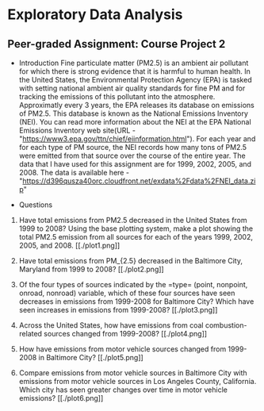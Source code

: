 # Exploratory Data Analysis 
## Peer-graded Assignment: Course Project 2

 - Introduction 
Fine particulate matter (PM2.5) is an ambient air pollutant for which there is strong evidence that it is harmful to human health. In the United States, the Environmental Protection Agency (EPA) is tasked with setting national ambient air quality standards for fine PM and for tracking the emissions of this pollutant into the atmosphere. Approximatly every 3 years, the EPA releases its database on emissions of PM2.5. This database is known as the National Emissions Inventory (NEI). You can read more information about the NEI at the EPA National Emissions Inventory web site(URL - "https://www3.epa.gov/ttn/chief/eiinformation.html").
For each year and for each type of PM source, the NEI records how many tons of PM2.5 were emitted from that source over the course of the entire year. The data that I have used for this assignment are for 1999, 2002, 2005, and 2008. The data is available here - "https://d396qusza40orc.cloudfront.net/exdata%2Fdata%2FNEI_data.zip"

 - Questions
1. Have total emissions from PM2.5 decreased in the United States from 1999 to 2008? Using the base plotting system, make a plot showing the total PM2.5 emission from all sources for each of the years 1999, 2002, 2005, and 2008.
[[./plot1.png]]

2. Have total emissions from PM_{2.5} decreased in the Baltimore City, Maryland from 1999 to 2008?
[[./plot2.png]]

3. Of the four types of sources indicated by the =type= (point, nonpoint, onroad, nonroad) variable, which of these four sources have seen decreases in emissions from 1999-2008 for Baltimore City? Which have seen increases in emissions from 1999-2008?
[[./plot3.png]]

4. Across the United States, how have emissions from coal combustion-related sources changed from 1999-2008?
[[./plot4.png]]

5. How have emissions from motor vehicle sources changed from 1999-2008 in Baltimore City?
[[./plot5.png]]

6. Compare emissions from motor vehicle sources in Baltimore City with emissions from motor vehicle sources in Los Angeles County, California. Which city has seen greater changes over time in motor vehicle emissions?
[[./plot6.png]]

